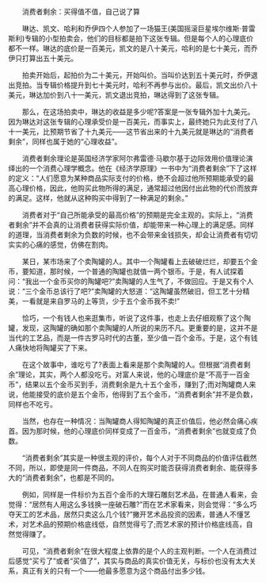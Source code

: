 　　消费者剩余：买得值不值，自己说了算

　　琳达、凯文、哈利和乔伊四个人参加了一场猫王(美国摇滚巨星埃尔维斯·普雷斯利)专辑的小型拍卖会，他们的目标都是拍下这张专辑。但是每个人的心理底价都不一样。琳达的底价是一百美元，凯文的是八十美元，哈利的是七十美元，而乔伊只打算出五十美元。

　　拍卖开始后，起拍价为二十美元，开始叫价。当叫价达到五十美元时，乔伊退出竞拍。当专辑价格提升到七十美元时，哈利不再参与出价。最后，凯文出价八十美元，琳达加价到八十一美元，凯文退出竞拍，琳达得到了这张专辑。

　　那么，在这场拍卖中，琳达的收益是多少呢?答案是一张专辑外加十九美元。因为琳达对这张专辑的心理承受价是一百美元，而事实上，最终她只为此支付了八十一美元，比预期节省了十九美元——这节省出来的十九美元就是琳达的“消费者剩余”，同样也属于她的“心理收益”。

　　消费者剩余理论是英国经济学家阿尔弗雷德·马歇尔基于边际效用价值理论演绎出的一个消费心理学概念。他在《经济学原理》一书中为“消费者剩余”下了这样的定义：“人们愿意为某种商品实际支付的价格，绝不会超过他所预期能承受的最高心理价格，因此，他购买此物所得的满足，通常超过他因付出此物的代价而放弃的满足。这样，他就从这种购买中得到了一种满足的剩余。”

　　消费者对于“自己所能承受的最高价格”的预期是完全主观的。实际上，“消费者剩余”并不会真的让消费者获得实际价值，却能带来一种心理上的满足感。同样的道理，当消费者剩余为负数的时候，也不会带来金钱损失，却会让消费者有切切实实的心痛的感觉，仿佛在割肉。

　　某日，某市场来了个卖陶罐的人。其中一个陶罐看上去破破烂烂，却要五个金币，要知道，那时候，一个普通的陶罐也就值一两个银币。于是，有人试探着问：“我出一个金币买你的陶罐吧?”卖陶罐的人生气了，不做回应。于是又有个人说：“三个金币总该行了吧?”卖陶罐的大怒道：“这陶罐虽然破旧，但工艺十分精美，一看就是来自罗马的上等货，少于五个金币我不卖!”

　　恰巧，一个有钱人也来逛集市，听说了这件事，也走上去仔细观察了这个陶罐，发现，这陶罐的确如那个卖陶罐的人所说的来历不凡。更重要的是，这并不是当代的工艺品，而是一件古罗马时代的古董，至少值一百个金币。于是，这个有钱人痛快地将陶罐买了下来。

　　在这个故事中，谁吃亏了?表面上看来是那个卖陶罐的人。但根据“消费者剩余”理论，其实，两个人都没吃亏。对富人来说，他的心理底价是“不高于一百金币”，结果以五个金币买到手，消费剩余是九十五个金币，赚到了;而对陶罐商人来说，他能接受的底价是五个金币，他得到了五个金币，“消费者剩余”并不是负数，同样也不吃亏。

　　当然，也存在一种情况：当陶罐商人得知陶罐的真正价值后，他必然会痛心疾首。因为那时候，他的心理底价同样变成了一百金币，“消费者剩余”也就变成了负数。

　　“消费者剩余”其实是一种很主观的评价，每个人对于不同商品的价值评估截然不同，所以，即使是同一件商品，不同人在购买时能否获得消费者剩余、能获得多大的“消费者剩余”，也都是不同的。

　　例如，同样是一件标价为五百个金币的大理石雕刻艺术品，在普通人看来，会觉得：“居然有人用这么多钱换一座破石雕?”而在艺术家看来，则会觉得：“多么巧夺天工的艺术品，居然只卖这么几个钱?”撇开艺术品投资的因素，普通人不懂艺术，对艺术品的预期价格底线低，自然觉得亏了;而艺术家的预计价格底线高，自然觉得赚了。

　　可见，“消费者剩余”在很大程度上依靠的是个人的主观判断。一个人在消费过后感觉“买亏了”或者“买值了”，其实与商品的真实价值无关，与标价也没有太大关系，真正有关的只有一个——他最多愿意为这个商品付出多少钱。